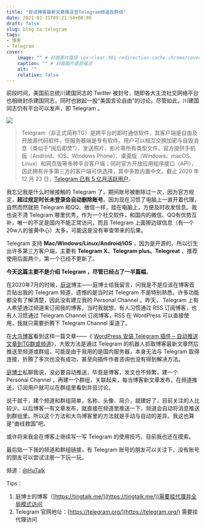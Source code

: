```yaml
---
title: "尝试博客最新文章推送至Telegram频道及群组"
date: 2021-01-31T09:21:54+08:00
draft: false
slug: blog to telegram
tags:
- 博客
- Telegram
cover:
    image: "" # 封面圖片路径 (ex:clear-301-redirection-cache-chrome/cover.jpg)
    caption: "" # 封面圖片底部描述
    alt: ""
    relative: false
---
```

前段时间，美国前总统川建国同志的 Twitter 被封号，随即各大主流社交网络平台也相继封杀建国同志，同时也掀起一股“美国言论自由”的讨论。尽管如此，川建国同志仍有平台可以发声，即 Telegram 。

![](https://rmt.dogedoge.com/fetch/lucy/storage/telegram.jpg)

> Telegram（非正式简称TG）是跨平台的即时通信软件，其客户端是自由及开放源代码软件，但服务器端是专有软件。用户可以相互交换加密与自毁消息（类似于“阅后即焚”），发送照片、影片等所有类型文件。官方提供手机版（Android、iOS、Windows Phone）、桌面版（Windows、macOS、Linux）和网页版等多种平台客户端；同时官方开放应用程序接口（API），因此拥有许多第三方的客户端可供选择，其中多款内置中文。截止 2020 年 12 月 23 日，[Telegram 已有 5 亿月活跃用户](https://t.me/durov/142)。

我忘记我是什么时候接触的 Telegram 了，期间账号被删除过一次，因为官方规定，**超过规定时长未登录会自动删除账号**。因为现在习惯了电脑上一直开着代理，自然而然就把 Telegram 和QQ、微信一样，挂在电脑上，方便及时收发信息。我也说不清 Telegram 哪里优秀，作为一个社交软件，和国内的微信、QQ有优势互补，唯一的不足是国内不能正常访问，而且 Telegram 上面擦边球信息（有一个20w人的鉴黄中心）太多，可能这是没有审查带来的后果。

Telegram 支持 **Mac/Windows/Linux/Android/iOS** ，因为是开源的，所以衍生出许多第三方客户端，主要有 **Telegram X、Telegram plus、Telegreat** ，推荐使用后面两个，第一个已经不更新了。

**今天这篇主要不是介绍 Telegram ，尽管已经占了一半篇幅**。

在2020年7月的时候，[庭说](https://tingtalk.me/)博主——庭博士给我留言，问我是不是应该在博客首页贴出我的 Telegram 频道，遗憾的是当时对 Telegram 不是特别熟悉，许多功能都没有了解清楚，因此没有建立我的 Personal Channel 。昨天， Telegram 上有人希望通过频道来订阅我的博客，当时我就想，有人习惯通过 RSS 订阅博客，也有人习惯通过 Telegram Channel 订阅博客，RSS 在 WordPress 可以直接使用，我就只需要折腾下 Telegram Channel 渠道了。

在[大鸟博客](https://www.daniao.org/)看到这样一篇文章——《 [WordPress 安装 Telegram 插件 – 自动推送文章到TG群或频道](https://www.daniao.org/7750.html)》，大致方法是通过 Telegram 的机器人抓取博客最新文章然后推送至频道或群组，可能是由于我用的是国内服务器，本身无法与 Telegram 取得连接，折腾了多次也没有成功，甚至向插件作者咨询也没有得到解决方法。

[庭博士](https://tingtalk.me/)私聊我说，没必要自动推送，毕竟是博客，发文也不频繁，建一个 Personal Channel ，再建一个群组，关联起来，每当博客新文章发布，在频道推送，订阅用户就可以在群组里看到并且讨论。

说干就干，建个频道和群组简单，名称、头像、简介，就建好了，目前关注的人比较少。以后博客一有文章发布，就直接在频道里推送一下，频道会自动将消息推送到群组里。所以这个方法和大鸟博客里的方法就是手动与自动的差异。我这也算是“曲线救国”吧。

或许将来我会在博客上继续写一写 Telegram 的使用技巧，目前我也还在摸索。

最后贴一下我的频道和群组链接，有 Telegram 账号的朋友可以关注下，没有账号的朋友可以尝试注册一下玩一玩。

频道：[@HuTalk](https://t.me/hutalk)

Tips：

1. 庭博士的博客（[https://tingtalk.me/](https://tingtalk.me/))需要挂代理并全局模式访问
2. Telegram 官网地址：[https://telegram.org/](https://telegram.org/) 需要挂代理访问
